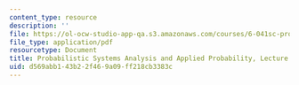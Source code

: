 ```yaml
---
content_type: resource
description: ''
file: https://ol-ocw-studio-app-qa.s3.amazonaws.com/courses/6-041sc-probabilistic-systems-analysis-and-applied-probability-fall-2013/d569abb143b22f469a09ff218cb3383c_MIT6_041SCF13_L19.pdf
file_type: application/pdf
resourcetype: Document
title: Probabilistic Systems Analysis and Applied Probability, Lecture 19
uid: d569abb1-43b2-2f46-9a09-ff218cb3383c
---
```


